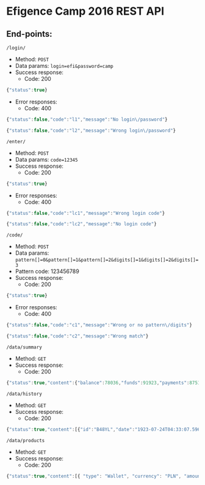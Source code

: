 # Efigence Camp 2016 REST API

## End-points:

`/login/`

* Method: `POST`
* Data params: `login=efi&password=camp`
* Success response:
  * Code: 200

```javascript
{"status":true}
```
* Error responses:
  * Code: 400
```javascript
{"status":false,"code":"l1","message":"No login\/password"}
```
```javascript
{"status":false,"code":"l2","message":"Wrong login\/password"}
```

`/enter/`
* Method: `POST`
* Data params: `code=12345`
* Success response:
  * Code: 200

```javascript
{"status":true}
```
* Error responses:
  * Code: 400
```javascript
{"status":false,"code":"lc1","message":"Wrong login code"}
```
```javascript
{"status":false,"code":"lc2","message":"No login code"}
```

`/code/`
* Method: `POST`
* Data params: `pattern[]=0&pattern[]=1&pattern[]=2&digits[]=1&digits[]=2&digits[]=3`
* Pattern code: 123456789
* Success response:
  * Code: 200

```javascript
{"status":true}
```
* Error responses:
  * Code: 400
```javascript
{"status":false,"code":"c1","message":"Wrong or no pattern\/digits"}
```
```javascript
{"status":false,"code":"c2","message":"Wrong match"}
```
`/data/summary`
* Method: `GET`
* Success response:
  * Code: 200

```javascript
{"status":true,"content":{"balance":78036,"funds":91923,"payments":87511}}
```

`/data/history`
* Method: `GET`
* Success response:
  * Code: 200

```javascript
{"status":true,"content":[{"id":"B48YL","date":"1923-07-24T04:33:07.596Z","description":"etiam aliquam aliquam","category":"Cash","currency":"PLN","amount":238,"status":"income"}]}
```

`/data/products`
* Method: `GET`
* Success response:
  * Code: 200

```javascript
{"status":true,"content":[{ "type": "Wallet", "currency": "PLN", "amount": 489.50 }]}
```



